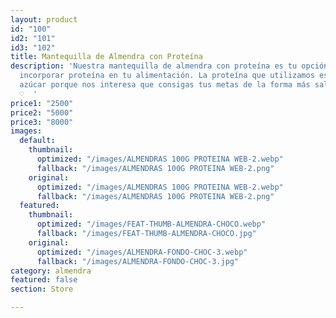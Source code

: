 ```yaml
---
layout: product
id: "100"
id2: "101"
id3: "102"
title: Mantequilla de Almendra con Proteína
description: 'Nuestra mantequilla de almendra con proteína es tu opción si buscas
  incorporar proteína en tu alimentación. La proteína que utilizamos es vegana y sin
  azúcar porque nos interesa que consigas tus metas de la forma más saludable posible
  ♡  '
price1: "2500"
price2: "5000"
price3: "8000"
images:
  default:
    thumbnail:
      optimized: "/images/ALMENDRAS 100G PROTEINA WEB-2.webp"
      fallback: "/images/ALMENDRAS 100G PROTEINA WEB-2.png"
    original:
      optimized: "/images/ALMENDRAS 100G PROTEINA WEB-2.webp"
      fallback: "/images/ALMENDRAS 100G PROTEINA WEB-2.png"
  featured:
    thumbnail:
      optimized: "/images/FEAT-THUMB-ALMENDRA-CHOCO.webp"
      fallback: "/images/FEAT-THUMB-ALMENDRA-CHOCO.jpg"
    original:
      optimized: "/images/ALMENDRA-FONDO-CHOC-3.webp"
      fallback: "/images/ALMENDRA-FONDO-CHOC-3.jpg"
category: almendra
featured: false
section: Store

---
```

